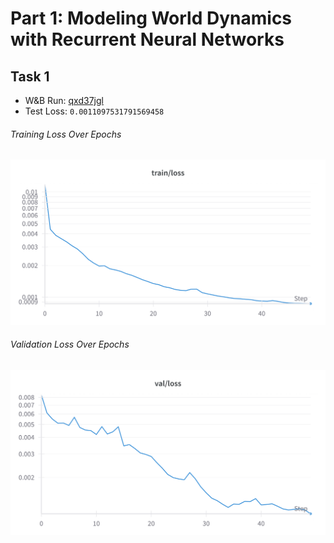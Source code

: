 # Part 1: Modeling World Dynamics with Recurrent Neural Networks

## Task 1

- W&B Run: [qxd37jgl](https://wandb.ai/liblaf-team/hw2-part1-rnn/runs/qxd37jgl)
- Test Loss: `0.0011097531791569458`

###### Training Loss Over Epochs

![Training Loss Curve](fig/task1/train-loss.png)

###### Validation Loss Over Epochs

![Validation Loss Over Epochs](fig/task1/val-loss.png)
